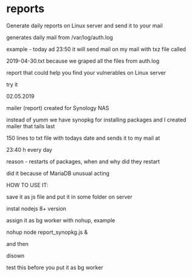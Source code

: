 # reports
Generate daily reports on Linux server and send it to your mail

generates daily mail from /var/log/auth.log

example - today ad 23:50 it will send mail on my mail with txz file called

2019-04-30.txt because we graped all the files from auth.log

report that could help you find your vulnerables on Linux server

try it

02.05.2019

mailer (report) created for Synology NAS

instead of yumm we have synopkg for installing packages and I created mailer that tails last 

150 lines to txt file with todays date and sends it to my mail at 

23:40 h every day

reason - restarts of packages, when and why did they restart

did it because of MariaDB unusual acting

HOW TO USE IT:

save it as js file and put it in some folder on server

instal nodejs 8+ version

assign it as bg worker with nohup, example

nohup node report_synopkg.js &

and then

disown

test this before you put it as bg worker
